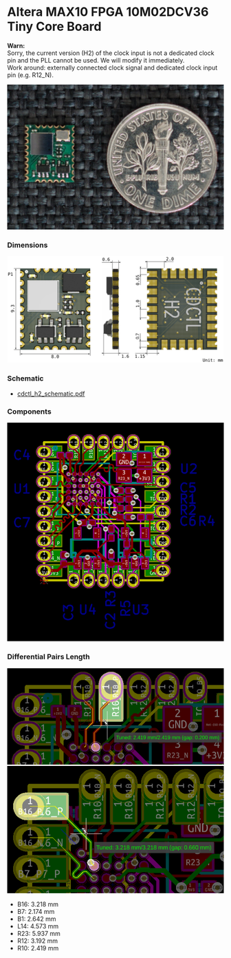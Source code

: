 Altera MAX10 FPGA 10M02DCV36 Tiny Core Board
=======================================

**Warn:**  
Sorry, the current version (H2) of the clock input is not a dedicated clock pin and the PLL cannot be used. We will modify it immediately.  
Work around: externally connected clock signal and dedicated clock input pin (e.g. R12_N).

<img src="img/cdctl-h2.jpg" style="max-width:100%">

### Dimensions

<img src="files/cdctl_h2_dimension.svg" style="max-width:100%">


### Schematic

 - [cdctl_h2_schematic.pdf](files/cdctl_h2_schematic.pdf)

### Components

<img src="files/cdctl_h2_component.png" style="max-width:100%">

### Differential Pairs Length

<img src="img/tuned1.png" style="max-width:100%">

<img src="img/tuned2.png" style="max-width:100%">

 - B16: 3.218 mm
 - B7: 2.174 mm
 - B1: 2.642 mm
 - L14: 4.573 mm
 - R23: 5.937 mm
 - R12: 3.192 mm
 - R10: 2.419 mm

